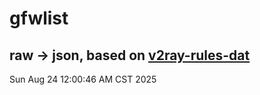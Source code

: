 # gfwlist
## raw -> json, based on [v2ray-rules-dat](https://github.com/Loyalsoldier/v2ray-rules-dat)
Sun Aug 24 12:00:46 AM CST 2025

